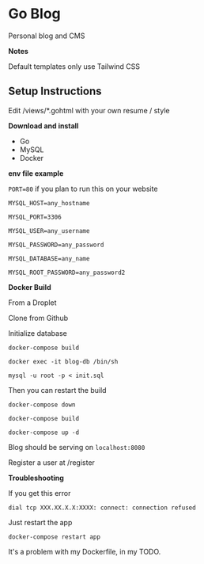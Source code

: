 # Go Blog

Personal blog and CMS


**Notes**

Default templates only use Tailwind CSS


## Setup Instructions


Edit /views/*.gohtml with your own resume / style

**Download and install**
- Go 
- MySQL
- Docker


**env file example**

`PORT=80` if you plan to run this on your website

`MYSQL_HOST=any_hostname`

`MYSQL_PORT=3306`

`MYSQL_USER=any_username`

`MYSQL_PASSWORD=any_password`

`MYSQL_DATABASE=any_name`

`MYSQL_ROOT_PASSWORD=any_password2`


**Docker Build**


From a Droplet

Clone from Github



Initialize database

`docker-compose build`

`docker exec -it blog-db /bin/sh`

`mysql -u root -p < init.sql`


Then you can restart the build

`docker-compose down`

`docker-compose build`

`docker-compose up -d`

Blog should be serving on `localhost:8080`

Register a user at /register


**Troubleshooting**

If you get this error

`dial tcp XXX.XX.X.X:XXXX: connect: connection refused`

Just restart the app

`docker-compose restart app`

It's a problem with my Dockerfile, in my TODO. 




